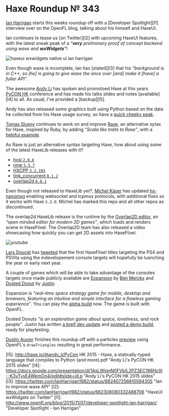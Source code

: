 [_template]: ../templates/roundup.html
[date]: / "2015-11-04 09:20:00"
[modified]: / "2015-11-04 09:20:00"
[published]: / "2015-11-04 09:20:00"
[social]: /img/342/seeker.png ""
[“”]: a ""
# Haxe Roundup № 343

[Ian Harrigan][tw1] starts this weeks roundup off with a [Developer Spotlight][l1]
interview over on the OpenFL blog, talking about his himself and HaxeUI.

Ian continues to tease us [on Twitter][l2] with upcoming HaxeUI features, with 
the latest sneak peak  of a _“**very** preliminary proof of concept backend
using waxe and **wxWidgets**”_!

![haxeui wxwidgets native ui ian harrigan](/img/343/haxeui.png "HaxeUI v2 using wxWidgets! Native UI!")

Even though waxe is incomplete, Ian has [stated][l3] that his _“background is in
C++, so [he] is going to give waxe the once over [and] make it [have] a fuller
API”_.

The awesome [Andy Li][tw2] has spoken and promotoed Haxe at this years
[PyCON HK][tw3] conference and has made his talks slides and notes [available][l4]
to all. As usual, I've provided a [backup][l5].

Andy has also released some graphics built using Python based on the data he
collected from his Haxe usage survey, so have a [quick cheeky peak][l6].

[Tomas Slusny][tw4] continues to work on and improve [Raxe][l7], an alternative
sytax for Haxe, inspired by Ruby, by adding _“Scala like traits to Raxe”_, with
a [helpful example][l8].

As Raxe is just an alternative syntax targeting Haxe, how about using some
of the latest HaxeLib releases with it?

- [hxsl `2.0.6`][l9]
- [nme `5.5.7`][l10]
- [HXCPP `3.2.193`][l11]
- [tink_concurrent `0.1.2`][l12]
- [overlap2d `0.0.1`][l13]

Even though not released to HaxeLib _yet?_, [Michel Käser][tw5] has updated
[hx-nanomsg][l14] enabling websocket and tcpmux protocols, with additional
fixes so it works with Haxe `3.2.0`. Michel has marked this repo and all other
repos as discontinued.

The overlap2d HaxeLib release is the runtime by the 
[Overlap2D editor][l15], an _“open minded editor for modern 2D games”_,
which loads and renders scene in HaxeFlixel. The Overlap2D team has also
released a video showcasing how quickly you can get 2D assets into HaxeFlixel.

![youtube](rqsLudrS8ko)

[Lars Doucet][tw6] has [tweeted][l16] that the first HaxeFlixel titles targeting
the PS4 and PSVita using the indevelopement console targets will hopefully
be luanching the year or early next year.

A couple of games which will be able to take advantage of the consoles targets once
made publicly available are [Expansion][l17] by [Ben Merckx][tw7] and 
[Dusted Donut][l18] by [Justin][tw8].

Expansion is _“real-time space strategy game for mobile, desktop and browsers,
featuring an intuitive and simple interface for a flawless gaming experience”_.
You can play the [alpha build][l19] now. The game is built with OpenFL.

Dusted Donuts _“is an exploration game about space, loneliness, and rock people”_.
Justin has written [a breif dev update][l20] and [posted a demo build][l21], ready
for playtesting.

[Dustin Auxier][tw9] finishes this roundup off with a particles [preview][l22]
using OpenFL's `drawTriangles` resulting in great performance.

[tw9]: https://twitter.com/dustinaux "@dustinaux"
[tw8]: https://twitter.com/JuiceBoos "@JuiceBoos"
[tw7]: https://twitter.com/benmerckx "@benmerckx"
[tw6]: https://twitter.com/larsiusprime "@larsiusprime"
[tw5]: https://twitter.com/michelkaeser "@michelkaeser"
[tw4]: https://twitter.com/_deathbeam "@_deathbeam"
[tw3]: https://twitter.com/pyconhk "@pyconhk"
[tw2]: https://twitter.com/andy_li "@andy_li"
[tw1]: https://twitter.com/IanHarrigan1982 "@IanHarrigan1982"
	
[l22]: https://twitter.com/dustinaux/status/663128668068270084 "OpenFL particles teaser"
[l21]: http://juiceboxdevblog.blogspot.co.uk/2015/11/dusted-donuts-enters-playtesting-with.html "Dusted Donuts Playtesting"
[l20]: http://juiceboxdevblog.blogspot.co.uk/2015/11/dusted-donuts-and-newgrounds.html "Dusted Donuts and Newgrounds"
[l19]: http://alpha.expansionrts.com/ "Playtest Expansion RTS"
[l18]: http://juicebox.itch.io/dusted?secret=f2O1i5p1bxDnowQcWSRjek0Aqg "Playtest Dusted Donuts"
[l17]: http://expansionrts.com/ "Epansion RTS"
[l16]: https://twitter.com/larsiusprime/status/662648467949359104 "HaxeFlixel PS4 and PSVita games out this year"
[l15]: http://overlap2d.com/ "Overlap2D Editor"
[l14]: https://github.com/michelkaeser/hx-nanomsg "hx-nanomsg on GitHub"
[l13]: http://lib.haxe.org/p/overlap2d "Overlap2D on HaxeLib"
[l12]: http://lib.haxe.org/p/tink_concurrent "tink_concurrent on HaxeLib"
[l11]: http://lib.haxe.org/p/hxcpp "HXCPP on HaxeLib"
[l10]: http://lib.haxe.org/p/nme "NME on HaxeLib"
[l9]: http://lib.haxe.org/p/hxsl "hxsl on HaxeLib"
[l8]: https://github.com/nondev/raxe/blob/master/examples/Traits.rx "Raxe Traits Example on GitHub"
[l7]: https://github.com/nondev/raxe "Raxe on GitHub"
[l6]: https://github.com/andyli/haxe-usage-survey/tree/master/out "Haxe Usage Survey Results"
[l5]: http://haxe.io/@andy_li/PyCon HK 2015 - Haxe, a statically-typed language that compiles to Python (and more).pdf "Andy Li's PyCON HK 2015 slides"
[l4]: https://docs.google.com/presentation/d/1AsLWiqnN0FVbIL2PZ3EC198Hc0l--K3vTysE4WemOn4/edit#slide=id.p "Andy Li's PyCON HK 2015 slides"
[l3]: https://twitter.com/IanHarrigan1982/status/662407256810594305 "Ian to improve waxe API"
[l2]: https://twitter.com/IanHarrigan1982/status/662308080332488706 "HaxeUI wxWidgets on Twitter"
[l1]: http://www.openfl.org/blog/2015/11/07/developer-spotlight-ian-harrigan/ "Developer Spotlight - Ian Harrigan"